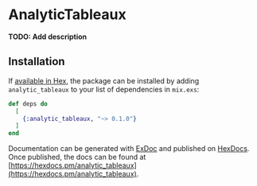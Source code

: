 # AnalyticTableaux

**TODO: Add description**

## Installation

If [available in Hex](https://hex.pm/docs/publish), the package can be installed
by adding `analytic_tableaux` to your list of dependencies in `mix.exs`:

```elixir
def deps do
  [
    {:analytic_tableaux, "~> 0.1.0"}
  ]
end
```

Documentation can be generated with [ExDoc](https://github.com/elixir-lang/ex_doc)
and published on [HexDocs](https://hexdocs.pm). Once published, the docs can
be found at [https://hexdocs.pm/analytic_tableaux](https://hexdocs.pm/analytic_tableaux).

